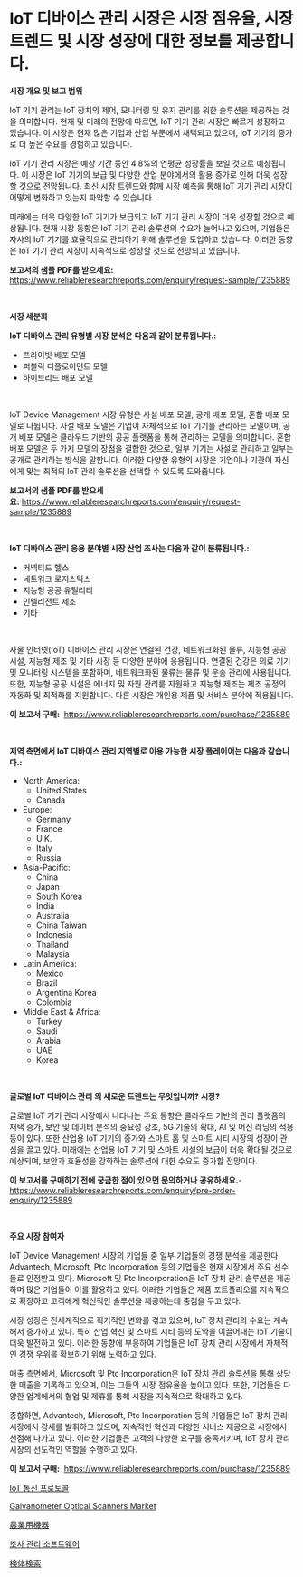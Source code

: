 <p><h1>IoT 디바이스 관리 시장은 시장 점유율, 시장 트렌드 및 시장 성장에 대한 정보를 제공합니다.</h1></p><p><strong>시장 개요 및 보고 범위</strong></p>
<p><p>IoT 기기 관리는 IoT 장치의 제어, 모니터링 및 유지 관리를 위한 솔루션을 제공하는 것을 의미합니다. 현재 및 미래의 전망에 따르면, IoT 기기 관리 시장은 빠르게 성장하고 있습니다. 이 시장은 현재 많은 기업과 산업 부문에서 채택되고 있으며, IoT 기기의 증가로 더 높은 수요를 경험하고 있습니다.</p><p>IoT 기기 관리 시장은 예상 기간 동안 4.8%의 연평균 성장률을 보일 것으로 예상됩니다. 이 시장은 IoT 기기의 보급 및 다양한 산업 분야에서의 활용 증가로 인해 더욱 성장할 것으로 전망됩니다. 최신 시장 트렌드와 함께 시장 예측을 통해 IoT 기기 관리 시장이 어떻게 변화하고 있는지 파악할 수 있습니다.</p><p>미래에는 더욱 다양한 IoT 기기가 보급되고 IoT 기기 관리 시장이 더욱 성장할 것으로 예상됩니다. 현재 시장 동향은 IoT 기기 관리 솔루션의 수요가 늘어나고 있으며, 기업들은 자사의 IoT 기기를 효율적으로 관리하기 위해 솔루션을 도입하고 있습니다. 이러한 동향은 IoT 기기 관리 시장이 지속적으로 성장할 것으로 전망되고 있습니다.</p></p>
<p><strong>보고서의 샘플 PDF를 받으세요:</strong> <a href="https://www.reliableresearchreports.com/enquiry/request-sample/1235889">https://www.reliableresearchreports.com/enquiry/request-sample/1235889</a></p>
<p>&nbsp;</p>
<p><strong>시장 세분화</strong></p>
<p><strong>IoT 디바이스 관리 유형별 시장 분석은 다음과 같이 분류됩니다.:</strong></p>
<p><ul><li>프라이빗 배포 모델</li><li>퍼블릭 디플로이먼트 모델</li><li>하이브리드 배포 모델</li></ul></p>
<p>&nbsp;</p>
<p><p>IoT Device Management 시장 유형은 사설 배포 모델, 공개 배포 모델, 혼합 배포 모델로 나뉩니다. 사설 배포 모델은 기업이 자체적으로 IoT 기기를 관리하는 모델이며, 공개 배포 모델은 클라우드 기반의 공공 플랫폼을 통해 관리하는 모델을 의미합니다. 혼합 배포 모델은 두 가지 모델의 장점을 결합한 것으로, 일부 기기는 사설로 관리하고 일부는 공개로 관리하는 방식을 말합니다. 이러한 다양한 유형의 시장은 기업이나 기관이 자신에게 맞는 최적의 IoT 관리 솔루션을 선택할 수 있도록 도와줍니다.</p></p>
<p><strong>보고서의 샘플 PDF를 받으세요:</strong>&nbsp;<a href="https://www.reliableresearchreports.com/enquiry/request-sample/1235889">https://www.reliableresearchreports.com/enquiry/request-sample/1235889</a></p>
<p>&nbsp;</p>
<p><strong> IoT 디바이스 관리 응용 분야별 시장 산업 조사는 다음과 같이 분류됩니다.:</strong></p>
<p><ul><li>커넥티드 헬스</li><li>네트워크 로지스틱스</li><li>지능형 공공 유틸리티</li><li>인텔리전트 제조</li><li>기타</li></ul></p>
<p>&nbsp;</p>
<p><p>사물 인터넷(IoT) 디바이스 관리 시장은 연결된 건강, 네트워크화된 물류, 지능형 공공 시설, 지능형 제조 및 기타 시장 등 다양한 분야에 응용됩니다. 연결된 건강은 의료 기기 및 모니터링 시스템을 포함하며, 네트워크화된 물류는 물류 및 운송 관리에 사용됩니다. 또한, 지능형 공공 시설은 에너지 및 자원 관리를 지원하고 지능형 제조는 제조 공정의 자동화 및 최적화를 지원합니다. 다른 시장은 개인용 제품 및 서비스 분야에 적용됩니다.</p></p>
<p><strong>이 보고서 구매:</strong>&nbsp; <a href="https://www.reliableresearchreports.com/purchase/1235889">https://www.reliableresearchreports.com/purchase/1235889</a></p>
<p>&nbsp;</p>
<p><strong>지역 측면에서 IoT 디바이스 관리 지역별로 이용 가능한 시장 플레이어는 다음과 같습니다.:</strong></p>
<p><ul>
    <li>
        North America:
        <ul>
            <li>United States</li>
            <li>Canada</li>
        </ul>
    </li>
    <li>
        Europe:
        <ul>
            <li>Germany</li>
            <li>France</li>
            <li>U.K.</li>
            <li>Italy</li>
            <li>Russia</li>
        </ul>
    </li>
    <li>
        Asia-Pacific:
        <ul>
            <li>China</li>
            <li>Japan</li>
            <li>South Korea</li>
            <li>India</li>
            <li>Australia</li>
            <li>China Taiwan</li>
            <li>Indonesia</li>
            <li>Thailand</li>
            <li>Malaysia</li>
        </ul>
    </li>
    <li>
        Latin America:
        <ul>
            <li>Mexico</li>
            <li>Brazil</li>
            <li>Argentina Korea</li>
            <li>Colombia</li>
        </ul>
    </li>
    <li>
        Middle East & Africa:
        <ul>
            <li>Turkey</li>
            <li>Saudi</li>
            <li>Arabia</li>
            <li>UAE</li>
            <li>Korea</li>
        </ul>
    </li>
    </ul></p>
<p>&nbsp;</p>
<p><strong>글로벌 IoT 디바이스 관리 의 새로운 트렌드는 무엇입니까? 시장?</strong></p>
<p><p>글로벌 IoT 기기 관리 시장에서 나타나는 주요 동향은 클라우드 기반의 관리 플랫폼의 채택 증가, 보안 및 데이터 분석의 중요성 강조, 5G 기술의 확대, AI 및 머신 러닝의 적용 등이 있다. 또한 산업용 IoT 기기의 증가와 스마트 홈 및 스마트 시티 시장의 성장이 관심을 끌고 있다. 미래에는 산업용 IoT 기기 및 스마트 시설의 보급이 더욱 확대될 것으로 예상되며, 보안과 효율성을 강화하는 솔루션에 대한 수요도 증가할 전망이다.</p></p>
<p><strong>이 보고서를 구매하기 전에 궁금한 점이 있으면 문의하거나 공유하세요.</strong>- <a href="https://www.reliableresearchreports.com/enquiry/pre-order-enquiry/1235889">https://www.reliableresearchreports.com/enquiry/pre-order-enquiry/1235889</a></p>
<p>&nbsp;</p>
<p><strong>주요 시장 참여자</strong></p>
<p><p>IoT Device Management 시장의 기업들 중 일부 기업들의 경쟁 분석을 제공한다. Advantech, Microsoft, Ptc Incorporation 등의 기업들은 현재 시장에서 주요 선수들로 인정받고 있다. Microsoft 및 Ptc Incorporation은 IoT 장치 관리 솔루션을 제공하며 많은 기업들이 이를 활용하고 있다. 이러한 기업들은 제품 포트폴리오를 지속적으로 확장하고 고객에게 혁신적인 솔루션을 제공하는데 중점을 두고 있다.</p><p>시장 성장은 전세계적으로 획기적인 변화를 겪고 있으며, IoT 장치 관리의 수요는 계속해서 증가하고 있다. 특히 산업 혁신 및 스마트 시티 등의 도약을 이끌어내는 IoT 기술이 더욱 발전하고 있다. 이러한 동향에 부응하여 기업들은 IoT 장치 관리 시장에서 자체적인 경쟁 우위를 확보하기 위해 노력하고 있다.</p><p>매출 측면에서, Microsoft 및 Ptc Incorporation은 IoT 장치 관리 솔루션을 통해 상당한 매출을 기록하고 있으며, 이는 그들의 시장 점유율을 높이고 있다. 또한, 기업들은 다양한 업계에서의 협업 및 제휴를 통해 시장을 지속적으로 확대하고 있다.</p><p>종합하면, Advantech, Microsoft, Ptc Incorporation 등의 기업들은 IoT 장치 관리 시장에서 강세를 발휘하고 있으며, 지속적인 혁신과 다양한 서비스 제공으로 시장에서 선점해 나가고 있다. 이러한 기업들은 고객의 다양한 요구를 충족시키며, IoT 장치 관리 시장의 선도적인 역할을 수행하고 있다.</p></p>
<p><strong>이 보고서 구매:</strong>&nbsp;&nbsp;<a href="https://www.reliableresearchreports.com/purchase/1235889">https://www.reliableresearchreports.com/purchase/1235889</a></p>
<p><p><a href="https://github.com/vsap75a286l/Market-Research-Report-List-1/blob/main/5254876186483.md">IoT 통신 프로토콜</a></p><p><a href="https://issuu.com/reportprime-2/docs/galvanometer-optical-scanners-market-size-2030.ppt">Galvanometer Optical Scanners Market</a></p><p><a href="https://github.com/joaejkdzgyljvo6/Market-Research-Report-List-1/blob/main/2871961186518.md">農業用機器</a></p><p><a href="https://medium.com/@kennyhtyeller0787/%EC%A1%B0%EC%82%AC-%EA%B4%80%EB%A6%AC-%EC%86%8C%ED%94%84%ED%8A%B8%EC%9B%A8%EC%96%B4-%EC%8B%9C%EC%9E%A5-%EB%B6%84%EC%84%9D-cagr-%EC%8B%9C%EC%9E%A5-%EC%84%B8%EB%B6%84%ED%99%94-%EB%B0%8F-%EA%B8%80%EB%A1%9C%EB%B2%8C-%EC%82%B0%EC%97%85-%EA%B0%9C%EC%9A%94-ef43ee89337e">조사 관리 소프트웨어</a></p><p><a href="https://medium.com/@ariellekub2023/2024%E5%B9%B4%E3%81%8B%E3%82%892031%E5%B9%B4%E3%81%BE%E3%81%A7%E3%81%AE%E3%82%B5%E3%83%B3%E3%83%97%E3%83%AB%E5%9B%9E%E5%8F%8E%E5%B8%82%E5%A0%B4%E3%81%AE%E3%82%B7%E3%82%A7%E3%82%A2%E3%81%AE%E9%80%B2%E5%8C%96%E3%81%A8%E5%B8%82%E5%A0%B4%E6%88%90%E9%95%B7%E3%81%AE%E5%8B%95%E5%90%91-22a890c98d44">検体検索</a></p></p>
